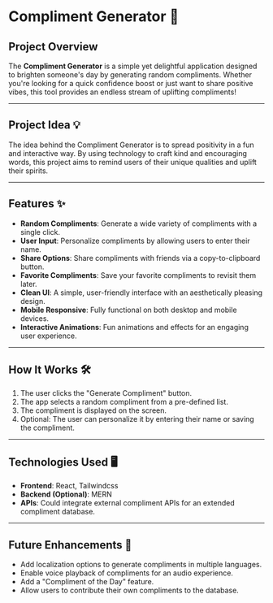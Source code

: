 # Compliment Generator 🌟  

## Project Overview  
The **Compliment Generator** is a simple yet delightful application designed to brighten someone's day by generating random compliments. Whether you're looking for a quick confidence boost or just want to share positive vibes, this tool provides an endless stream of uplifting compliments!  

---

## Project Idea 💡  
The idea behind the Compliment Generator is to spread positivity in a fun and interactive way. By using technology to craft kind and encouraging words, this project aims to remind users of their unique qualities and uplift their spirits.  

---

## Features ✨  
- **Random Compliments**: Generate a wide variety of compliments with a single click.  
- **User Input**: Personalize compliments by allowing users to enter their name.  
- **Share Options**: Share compliments with friends via a copy-to-clipboard button.  
- **Favorite Compliments**: Save your favorite compliments to revisit them later.  
- **Clean UI**: A simple, user-friendly interface with an aesthetically pleasing design.  
- **Mobile Responsive**: Fully functional on both desktop and mobile devices.  
- **Interactive Animations**: Fun animations and effects for an engaging user experience.  

---

## How It Works 🛠️  
1. The user clicks the "Generate Compliment" button.  
2. The app selects a random compliment from a pre-defined list.  
3. The compliment is displayed on the screen.  
4. Optional: The user can personalize it by entering their name or saving the compliment.  

---

## Technologies Used 🖥️  
- **Frontend**: React, Tailwindcss
- **Backend (Optional)**: MERN
- **APIs**: Could integrate external compliment APIs for an extended compliment database.  

---

## Future Enhancements 🚀  
- Add localization options to generate compliments in multiple languages.  
- Enable voice playback of compliments for an audio experience.  
- Add a "Compliment of the Day" feature.  
- Allow users to contribute their own compliments to the database.  


